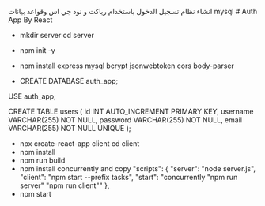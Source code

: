 انشاء نظام تسجيل الدخول باستخدام رياكت و نود جي اس وقواعد بيانات mysql
﻿# Auth App By React
- mkdir server
     cd server
- npm init -y
- npm install express mysql bcrypt jsonwebtoken cors body-parser

- CREATE DATABASE auth_app;

USE auth_app;

CREATE TABLE users (
    id INT AUTO_INCREMENT PRIMARY KEY,
    username VARCHAR(255) NOT NULL,
    password VARCHAR(255) NOT NULL,
    email VARCHAR(255) NOT NULL UNIQUE
);

-  npx create-react-app client
    cd client
-  npm install
- npm run build
- npm install concurrently
and copy
 "scripts": {
    "server": "node server.js", 
    "client": "npm start --prefix tasks", 
    "start": "concurrently \"npm run server\" \"npm run client\""
  },
- npm start


